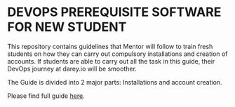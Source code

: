 # DEVOPS PREREQUISITE SOFTWARE FOR NEW STUDENT

This repository contains guidelines that Mentor will follow to train fresh students on how they can carry out compulsory installations and creation of accounts. If students are able to carry out all the task in this guide, their DevOps journey at darey.io will be smoother.

The Guide is divided into 2 major parts: Installations and account creation.


Please find full guide [here](DEVOPS-PREREQUISITE-INSTALLATIONS.md).

